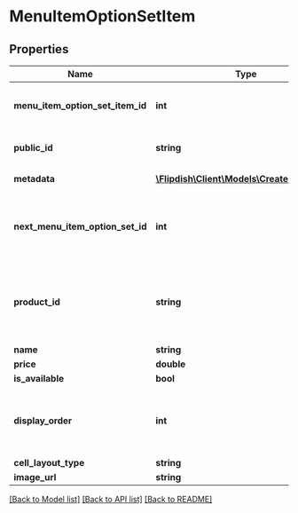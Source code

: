 # MenuItemOptionSetItem

## Properties
Name | Type | Description | Notes
------------ | ------------- | ------------- | -------------
**menu_item_option_set_item_id** | **int** | Menu item option set item identifier | [optional] 
**public_id** | **string** | Permanent reference to the item. | [optional] 
**metadata** | [**\Flipdish\\Client\Models\CreateMetadata[]**](CreateMetadata.md) | List of metadata | [optional] 
**next_menu_item_option_set_id** | **int** | if null, next option set is next. if -1, this is the final option set | [optional] 
**product_id** | **string** | Product Id when the OptionSet is associated to a Product | [optional] 
**name** | **string** | Name | [optional] 
**price** | **double** | Price | [optional] 
**is_available** | **bool** | Is available | [optional] 
**display_order** | **int** | Display order. Displayed in ascending order. | [optional] 
**cell_layout_type** | **string** | Small | Medium | Large  Affects the layout of the menu. | [optional] 
**image_url** | **string** | Image url | [optional] 

[[Back to Model list]](../README.md#documentation-for-models) [[Back to API list]](../README.md#documentation-for-api-endpoints) [[Back to README]](../README.md)



